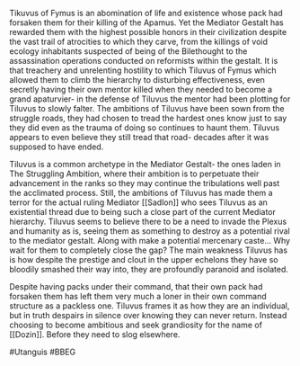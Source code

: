 
Tikuvus of Fymus is an abomination of life and existence whose pack had forsaken them for their killing of the Apamus.  Yet the Mediator Gestalt has rewarded them with the highest possible honors in their civilization despite the vast trail of atrocities to which they carve, from the killings of void ecology inhabitants suspected of being of the Bilethought to the assassination operations conducted on reformists within the gestalt.  It is that treachery and unrelenting hostility to which Tiluvus of Fymus which allowed them to climb the hierarchy to disturbing effectiveness, even secretly having their own mentor killed when they needed to become a grand apaturvier- in the defense of Tiluvus the mentor had been plotting for Tiluvus to slowly falter.  The ambitions of Tiluvus have been sown from the struggle roads, they had chosen to tread the hardest ones know just to say they did even as the trauma of doing so continues to haunt them.  Tiluvus appears to even believe they still tread that road- decades after it was supposed to have ended.  

Tiluvus is a common archetype in the Mediator Gestalt- the ones laden in The Struggling Ambition, where their ambition is to perpetuate their advancement in the ranks so they may continue the tribulations well past the acclimated process.  Still, the ambitions of Tiluvus has made them a terror for the actual ruling Mediator [[Sadlon]] who sees Tiluvus as an existential thread due to being such a close part of the current Mediator hierarchy.  Tiluvus seems to believe there to be a need to invade the Plexus and humanity as is, seeing them as something to destroy as a potential rival to the mediator gestalt.  Along with make a potential mercenary caste… Why wait for them to completely close the gap?  The main weakness Tiluvus has is how despite the prestige and clout in the upper echelons they have so bloodily smashed their way into, they are profoundly paranoid and isolated.  

Despite having packs under their command, that their own pack had forsaken them has left them very much a loner in their own command structure as a packless one.  Tiluvus frames it as how they are an individual, but in truth despairs in silence over knowing they can never return.  Instead choosing to become ambitious and seek grandiosity for the name of [[Dozin]].  Before they need to slog elsewhere. 

#Utanguis 
#BBEG 